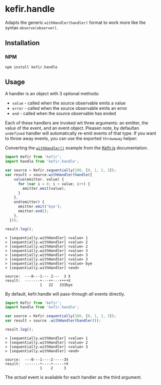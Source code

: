 # kefir.handle

Adapts the generic `withHandler(handler)` format to work more like the syntax `observe(observer)`.

## Installation

### NPM

```
npm install kefir.handle
```

## Usage

A handler is an object with 3 optional methods:

- `value` - called when the source observable emits a value
- `error` - called when the source observable emits an error
- `end` - called when the source observable has ended

Each of these handlers are invoked wit three arguments: an emitter, the value of the event, and an event object. Pleasen note, by defaultan `undefined` handler will automatically re-emit events of that type. If you want to throw away events, you can use the exported `throwaway` helper:

Converting the [`withHandler()`](https://rpominov.github.io/kefir/#with-handler) example from the [Kefir.js](https://rpominov.github.io/kefir/) documentation.

```js
import Kefir from 'kefir';
import handle from 'kefir.handle';

var source = Kefir.sequentially(100, [0, 1, 2, 3]);
var result = source.withHandler(handle({
    value(emitter, value) {
      for (var i = 0; i < value; i++) {
        emitter.emit(value);
      }
    },
    end(emitter) {
      emitter.emit('bye');
      emitter.end();
    },
  }));

result.log();
```

```
> [sequentially.withHandler] <value> 1
> [sequentially.withHandler] <value> 2
> [sequentially.withHandler] <value> 2
> [sequentially.withHandler] <value> 3
> [sequentially.withHandler] <value> 3
> [sequentially.withHandler] <value> 3
> [sequentially.withHandler] <value> bye
> [sequentially.withHandler] <end>
```

```
source:  ---0---1--- 2---  3 X
result:  -------•---••---••••X
                1   22   333bye
```


By default, kefir.handle will pass-through _all_ events directly.

```js
import Kefir from 'kefir';
import handle from 'kefir.handle';

var source = Kefir.sequentially(100, [0, 1, 2, 3]);
var result = source .withHandler(handler());

result.log();
```

```
> [sequentially.withHandler] <value> 1
> [sequentially.withHandler] <value> 2
> [sequentially.withHandler] <value> 3
> [sequentially.withHandler] <end>
```

```
source:  ---0---1----2-----3X
result:  -------•----•-----•X
                1    2     3
```

The _actual_ event is available for each handler as the third argument.
